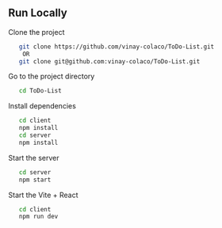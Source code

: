 
## Run Locally

Clone the project

```bash
   git clone https://github.com/vinay-colaco/ToDo-List.git
    OR
   git clone git@github.com:vinay-colaco/ToDo-List.git
```

Go to the project directory

```bash
   cd ToDo-List
```

Install dependencies

```bash
   cd client
   npm install
   cd server
   npm install
```

Start the server

```bash
   cd server
   npm start
```
Start the Vite + React

```bash
   cd client
   npm run dev
```

